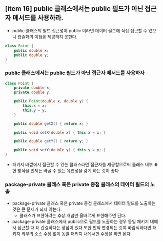 ## [item 16] public 클래스에서는 public 필드가 아닌 접근자 메서드를 사용하라.

- public 클래스의 필드 접근성이 public 이라면 데이터 필드에 직접 접근할 수 있으니 캡슐화의 이점을 제공하지 못한다.

```java
class Point {
    public double x;
	public double y;
}
```
### public 클래스에서는 public 필드가 아닌 접근자 메서드를 사용하자

```java
class Point {
    private double x;
    private double y;

    public Point(double x, double y) {
        this.x = x;
        this.y = y;
    }

    public double getX() { return x; }

    public void setX(double x) { this.x = x; }

    public double getY() { return y; }

    public void setY(double y) { this.y = y; }
}
```
- 패키지 바깥에서 접근할 수 있는 클래스라면 접근자를 제공함으로써 클래스 내부 표현 방식을 언제든 바꿀 수 있는 유연성을 갖게 하는 것이 좋다

### package-private 클래스 혹은 private 중첩 클래스의 데이터 필드의 노출
- package-private 클래스 혹은 private 중첩 클래스에서 데이터 필드를 노출하는 것은 큰 문제가 되지 않는다.
  - 클래스가 표현하려는 추상 개념만 올바르게 표현해주면 된다.
- package-private 클래스에서 public으로 필드를 노출하는 경우 동일 패키지 내에서 접근할 때 더 간결하다는 장점이 있다 또한 만약 변경되는 것이 바람직하다면 패키지 외부의 소스 수정 없이 동일 패키지 내에서만 수정을 하면 된다
